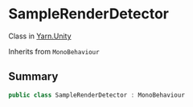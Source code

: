 # SampleRenderDetector

Class in [Yarn.Unity](/api/csharp/yarn.unity.md)

Inherits from `MonoBehaviour`

## Summary



```csharp
public class SampleRenderDetector : MonoBehaviour
```

